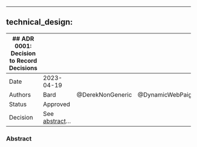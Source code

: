 ----
technical_design:
----



| ## ADR 0001: Decision to Record Decisions | &nbsp; | &nbsp; | &nbsp; |
| --- | --- | --- | ---- |
| Date | 2023-04-19 | |
| Authors | Bard | @DerekNonGeneric | @DynamicWebPaige |
| Status | Approved | |
| Decision | See [abstract](./#abstract)&hellip; | |


### Abstract

<!-- More may be added. -->
